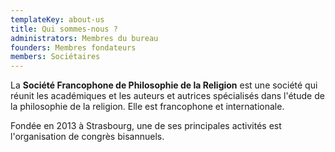 ```yaml
---
templateKey: about-us
title: Qui sommes-nous ?
administrators: Membres du bureau
founders: Membres fondateurs
members: Sociétaires
---
```

La **Société Francophone de Philosophie de la Religion** est une société qui réunit les académiques et les auteurs et autrices spécialisés dans l'étude de la philosophie de la religion. Elle est francophone et internationale.

Fondée en 2013 à Strasbourg, une de ses principales activités est l'organisation de congrès bisannuels.